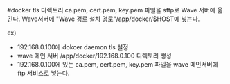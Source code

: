 
#docker tls 디렉토리
ca.pem, cert.pem, key.pem 파일을 sftp로 Wave 서버에 옮긴다.
Wave서버에 "Wave 경로 설치 경로"/app/docker/$HOST에 넣는다.

ex)
 - 192.168.0.100에 dokcer daemon tls 설정
 - wave 메인 서버 /app/docker/192.168.0.100 디렉토리 생성
 - 192.168.0.100에 있는 ca.pem, cert.pem, key.pem 파일을 wave 메인서버에 ftp 서비스로 넣는다.
